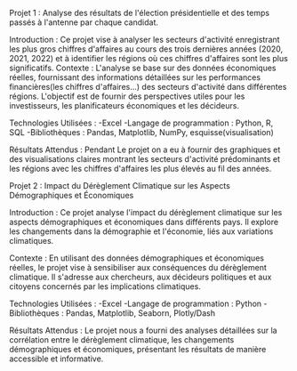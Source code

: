Projet 1  : Analyse des résultats de l'élection présidentielle et des temps passés à l'antenne par chaque candidat.

Introduction : Ce projet vise à analyser les secteurs d'activité enregistrant les plus gros chiffres d'affaires au cours des trois dernières années (2020, 2021, 2022) et à identifier les régions où ces chiffres d'affaires sont les plus significatifs. Contexte : L'analyse se base sur des données économiques réelles, fournissant des informations détaillées sur les performances financières(les chiffres d'affaires...) des secteurs d'activité dans différentes régions. L'objectif est de fournir des perspectives utiles pour les investisseurs, les planificateurs économiques et les décideurs.

Technologies Utilisées : -Excel -Langage de programmation : Python, R, SQL -Bibliothèques : Pandas, Matplotlib, NumPy, esquisse(visualisation)

Résultats Attendus : Pendant Le projet on a eu à fournir des graphiques et des visualisations claires montrant les secteurs d'activité prédominants et les régions avec les chiffres d'affaires les plus élevés au fil des années.

Projet 2 : Impact du Dérèglement Climatique sur les Aspects Démographiques et Économiques

Introduction : Ce projet analyse l'impact du dérèglement climatique sur les aspects démographiques et économiques dans différents pays. Il explore les changements dans la démographie et l'économie, liés aux variations climatiques.

Contexte : En utilisant des données démographiques et économiques réelles, le projet vise à sensibiliser aux conséquences du dérèglement climatique. Il s'adresse aux chercheurs, aux décideurs politiques et aux citoyens concernés par les implications climatiques.

Technologies Utilisées : -Excel -Langage de programmation : Python -Bibliothèques : Pandas, Matplotlib, Seaborn, Plotly/Dash

Résultats Attendus : Le projet nous a fourni des analyses détaillées sur la corrélation entre le dérèglement climatique, les changements démographiques et économiques, présentant les résultats de manière accessible et informative.
	
